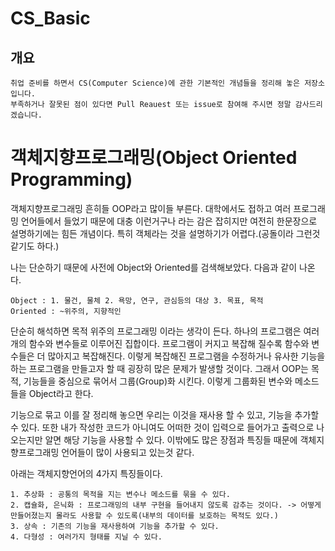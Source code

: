 # CS_Basic

## 개요
    취업 준비를 하면서 CS(Computer Science)에 관한 기본적인 개념들을 정리해 놓은 저장소입니다.
    부족하거나 잘못된 점이 있다면 Pull Reauest 또는 issue로 참여해 주시면 정말 감사드리겠습니다.



# 객체지향프로그래밍(Object Oriented Programming)

 객체지향프로그래밍 흔히들 OOP라고 많이들 부른다. 대학에서도 접하고 여러 프로그래밍 언어들에서
 들었기 때문에 대충 이런거구나 라는 감은 잡히지만 여전히 한문장으로 설명하기에는 힘든 개념이다. 특히 객체라는 것을 설명하기가 어렵다.(공돌이라 그런것 같기도 하다.)

 나는 단순하기 때문에 사전에 Object와 Oriented를 검색해보았다. 다음과 같이 나온다.

    Object : 1. 물건, 물체 2. 욕망, 연구, 관심등의 대상 3. 목표, 목적
    Oriented : ~위주의, 지향적인

 단순히 해석하면 목적 위주의 프로그래밍 이라는 생각이 든다. 하나의 프로그램은 여러개의 함수와 변수들로 이루어진 집합이다.
 프로그램이 커지고 복잡해 질수록 함수와 변수들은 더 많아지고 복잡해진다. 이렇게 복잡해진 프로그램을 수정하거나 유사한 기능을 하는 프로그램을 만들고자 할 때 굉장히 많은 문제가 발생할 것이다. 그래서 OOP는 목적, 기능들을 중심으로 묶어서 그룹(Group)화 시킨다. 이렇게 그룹화된 변수와 메소드들을 Object라고 한다. 


 기능으로 묶고 이를 잘 정리해 놓으면 우리는 이것을 재사용 할 수 있고, 기능을 추가할 수 있다. 또한 내가 작성한 코드가 아니여도 어떠한 것이 입력으로 들어가고 출력으로 나오는지만 알면 해당 기능을 사용할 수 있다. 이밖에도 많은 장점과 특징들 때문에 객체지향프로그래밍 언어들이 많이 사용되고 있는것 같다. 

아래는 객체지향언어의 4가지 특징들이다.

    1. 추상화 : 공통의 목적을 지는 변수나 메소드를 묶을 수 있다.
    2. 캡슐화, 은닉화 : 프로그래밍의 내부 구현을 들어내지 않도록 감추는 것이다. -> 어떻게 만들어졌는지 몰라도 사용할 수 있도록(내부의 데이터를 보호하는 목적도 있다.)
    3. 상속 : 기존의 기능을 재사용하여 기능을 추가할 수 있다. 
    4. 다형성 : 여러가지 형태를 지닐 수 있다.
<!-- 

 가령 우리가 계산기 어플을 만든다고 가정해 보자. 계산기를 만들려면 다음과 같은 것들이 필요할 것 같다.

    - 화면에 숫자와 연산자를 입력받는 버튼
    - 계산할 숫자와 결과를 표시해 주는 텍스트 필드
    - 실제로 연산을 하는 기능

 우리는 버튼을 만들어 주는 메소드와 텍스트를 표시해주는 메소드를 불러와서 우리가 원하는 위치에 놓은 후 실제로 연산을 하는 기능만 만들면 된다. 하지만 버튼을 생성과 기능을 모두 구현하며 텍스트를 표시하는 것까지 모두 구현해야 한다면 프로그래밍하기가 매우 힘들어질 것이라 생각된다.
 (화면에서 위치를 잡고, 일일이 점을 찍어야 하며, 터치가 일어났을 때 등등 모두 생각해야 한다.)
 
  -->


 





